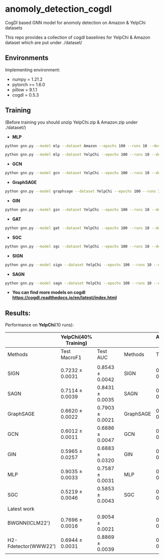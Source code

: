 # anomoly_detection_cogdl
CogDl based GNN model for anomoly detection on Amazon &amp; YelpChi datasets

This repo provides a collection of cogdl baselines for YelpChi & Amazon dataset which are put under ./dataset/

## Environments
Implementing environment:  
- numpy = 1.21.2  
- pytorch >= 1.6.0  
- pillow = 9.1.1
- cogdl = 0.5.3

## Training
(Before training you should unzip YelpChi.zip & Amazon.zip under ./dataset/)

- **MLP**
```bash
python gnn.py --model mlp --dataset Amazon --epochs 100 --runs 10 --device 0
```
```bash
python gnn.py --model mlp --dataset YelpChi --epochs 100 --runs 10 --device 0
```

- **GCN**
```bash
python gnn.py --model gcn --dataset YelpChi --epochs 100 --runs 10 --device 0
```

- **GraphSAGE**
```bash
python gnn.py --model graphsage --dataset YelpChi --epochs 100 --runs 10 --device 0
```

- **GIN**
```bash
python gnn.py --model gin --dataset YelpChi --epochs 100 --runs 10 --device 0
```

- **GAT**
```bash
python gnn.py --model gat --dataset YelpChi --epochs 100 --runs 10 --device 0
```

- **SGC**
```bash
python gnn.py --model sgc --dataset YelpChi --epochs 100 --runs 10 --device 0
```

- **SIGN**
```bash
python gnn.py --model sign --dataset YelpChi --epochs 100 --runs 10 --device 0
```

- **SAGN**
```bash
python gnn.py --model sagn --dataset YelpChi --epochs 100 --runs 10 --device 0
```

- **You can find more models on cogdl https://cogdl.readthedocs.io/en/latest/index.html**


## Results:
Performance on **YelpChi**(10 runs):

|   | YelpChi(40% Training)  |   |   |    | Amazon(40% Training)  |   |
|  :----  |  ---- |  ---- |  ----|  :----  |  ---- |  ---- |
| Methods   | Test MacroF1  | Test AUC  |   |  Methods | Test MacroF1  | Test AUC  |
|    |    |   |   |    |  |   |
| SIGN | 0.7232 ± 0.0031 | 0.8543 ± 0.0042 | | SIGN | 0.9179 ± 0.0012 | 0.9687 ± 0.0011 |
| SAGN | 0.7114 ± 0.0039 | 0.8431 ± 0.0035 | | SAGN | 0.9020 ± 0.0041 | 0.9613 ± 0.0012 |
| GraphSAGE| 0.6620 ± 0.0022 | 0.7903 ± 0.0021 | | GraphSAGE| 0.8213 ± 0.0042 | 0.8759 ± 0.0030 |
| GCN | 0.6012 ± 0.0011 | 0.6886 ± 0.0047 | | GCN | 0.7674 ± 0.0011 | 0.8629 ± 0.0047 |
| GIN | 0.5965 ± 0.0257 | 0.6883 ± 0.0320 | | GIN | 0.7565 ± 0.0257 | 0.8583 ± 0.0320 |
| MLP | 0.9035 ± 0.0033 | 0.7587 ± 0.0031 | | MLP | 0.9035 ± 0.0033 | 0.7587 ± 0.0031 |
| SGC | 0.5219 ± 0.0046 | 0.5853 ± 0.0043 | | SGC | 0.7148 ± 0.0033 | 0.8652 ± 0.0052 |
|  Latest work   |  |   |  |    |   |   |
| BWGNN(ICLM22') | 0.7696 ± 0.0016 | 0.9054 ± 0.0021  | |  | 0.9229 ± 0.0023 | 0.9806 ± 0.0016 |
| H2-Fdetector(WWW22') | 0.6944 ± 0.0031 | 0.8869 ± 0.0039 | |  | 0.8320 ± 0.0023 | 0.9689 ± 0.0022 |

